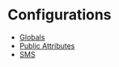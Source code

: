 # Configurations

* [Globals](./globals)
* [Public Attributes](./public-attributes)
* [SMS](./sms)


